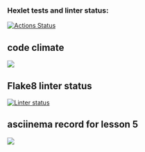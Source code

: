 ### Hexlet tests and linter status:
[![Actions Status](https://github.com/YurGa777/python-project-lvl1/workflows/hexlet-check/badge.svg)](https://github.com/YurGa777/python-project-lvl1/actions)
## code climate
<a href="https://codeclimate.com/github/codeclimate/codeclimate/maintainability"><img src="https://api.codeclimate.com/v1/badges/a99a88d28ad37a79dbf6/maintainability" /></a>

## Flake8 linter status
[![Linter status](https://github.com/YurGa777/python-project-lvl1/actions/workflows/github-actions-make-lint.yml/badge.svg)](https://github.com/YurGa777/python-project-lvl1/actions)

## asciinema record for lesson 5
<a href="https://asciinema.org/a/422581" target="_blank"><img src="https://asciinema.org/a/422581.svg" /></a>